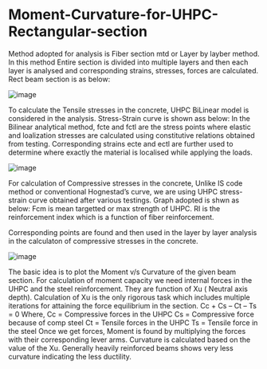 # Moment-Curvature-for-UHPC-Rectangular-section


Method adopted for analysis is Fiber section mtd or Layer by layber method. In this method Entire section is divided into multiple layers and then each layer is analysed and corresponding strains, stresses, forces are calculated.
Rect beam section is as below:


![image](https://github.com/gorillamindset/Moment-Curvature-analysis-for-UHPC-Rectangular-section/assets/138226552/8a11b4b1-22e2-4408-932b-7fb3ca539da6)

                  
To calculate the Tensile stresses in the concrete, UHPC BiLinear model is considered in the analysis. Stress-Strain curve is shown ass below:
In the Bilinear analytical method, fcte and fctl are the stress points where elastic and loalization stresses are calculated using constitutive relations obtained from testing. Corresponding strains ecte and ectl are further used to determine where exactly the material is localised while applying the loads.


![image](https://github.com/gorillamindset/Moment-Curvature-analysis-for-UHPC-Rectangular-section/assets/138226552/db0be4e3-4700-427b-afe6-a7ca38199c0f)

   
For calculation of Compressive stresses in the concrete, Unlike IS code method or conventional Hognestad’s curve, we are using UHPC stress-strain curve obtained after various testings. Graph adopted is shwn as below:
Fcm is mean targetted or max strength of UHPC. RI is the reinforcement index which is a function of fiber reinforcement.

Corresponding points are found and then used in the layer by layer analysis in the calculaton of compressive stresses in the concrete.

![image](https://github.com/gorillamindset/Moment-Curvature-analysis-for-UHPC-Rectangular-section/assets/138226552/fb9d1824-3d1d-4114-8607-3bc8990acbe1)


The basic idea is to plot the Moment v/s Curvature of the given beam section. For calculation of moment capacity we need internal forces in the UHPC and the steel reinforcement. They are function of Xu ( Neutral axis depth). 
Calculation of Xu is the only rigorous task which includes multiple iterations for attaining the force equilibrium in the section.
Cc + Cs – Ct – Ts = 0
Where,
Cc = Compressive forces in the UHPC
Cs = Compressive force because of comp steel
Ct = Tensile forces in the UHPC
Ts = Tensile force in the steel
Once we get forces, Moment is found by multiplying the forces with their corresponding lever arms.
Curvature is calculated based on the value of the Xu.
Generally heavily reinforced beams shows very less curvature indicating the less ductility.
